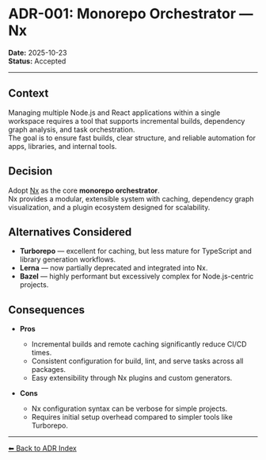 # ADR-001: Monorepo Orchestrator — Nx

**Date:** 2025-10-23  
**Status:** Accepted

---

## Context

Managing multiple Node.js and React applications within a single workspace requires a tool that supports incremental builds, dependency graph analysis, and task orchestration.  
The goal is to ensure fast builds, clear structure, and reliable automation for apps, libraries, and internal tools.

## Decision

Adopt [Nx](https://nx.dev) as the core **monorepo orchestrator**.  
Nx provides a modular, extensible system with caching, dependency graph visualization, and a plugin ecosystem designed for scalability.

## Alternatives Considered

- **Turborepo** — excellent for caching, but less mature for TypeScript and library generation workflows.
- **Lerna** — now partially deprecated and integrated into Nx.
- **Bazel** — highly performant but excessively complex for Node.js-centric projects.

## Consequences

- **Pros**
  - Incremental builds and remote caching significantly reduce CI/CD times.
  - Consistent configuration for build, lint, and serve tasks across all packages.
  - Easy extensibility through Nx plugins and custom generators.

- **Cons**
  - Nx configuration syntax can be verbose for simple projects.
  - Requires initial setup overhead compared to simpler tools like Turborepo.

---

[⬅ Back to ADR Index](./README.md)
